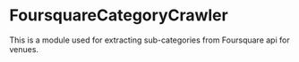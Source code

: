 # FoursquareCategoryCrawler
This is a module used for extracting sub-categories from Foursquare api for venues. 
